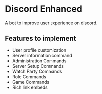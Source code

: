 # Discord Enhanced
A bot to improve user experience on discord.

## Features to implement

* User profile customization
* Server information command
* Administration Commands
* Server Setup Commands
* Watch Party Commands
* Role Commands
* Game Commands
* Rich link embeds
